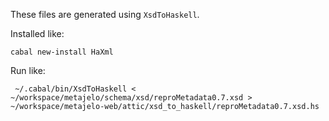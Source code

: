 These files are generated using `XsdToHaskell`.

Installed like:

```
cabal new-install HaXml
```

Run like:

```
 ~/.cabal/bin/XsdToHaskell < ~/workspace/metajelo/schema/xsd/reproMetadata0.7.xsd > ~/workspace/metajelo-web/attic/xsd_to_haskell/reproMetadata0.7.xsd.hs
```
